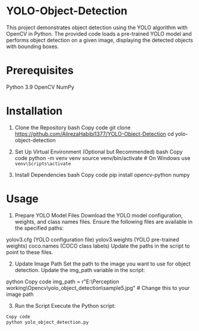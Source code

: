 # YOLO-Object-Detection

This project demonstrates object detection using the YOLO algorithm with OpenCV in Python. The provided code loads a pre-trained YOLO model and performs object detection on a given image, displaying the detected objects with bounding boxes.

# Prerequisites

Python 3.9
OpenCV
NumPy

# Installation

1. Clone the Repository
bash
Copy code
git clone https://github.com/AlirezaHabibi1377/YOLO-Object-Detection
cd yolo-object-detection

2. Set Up Virtual Environment (Optional but Recommended)
bash
Copy code
python -m venv venv
source venv/bin/activate  # On Windows use `venv\Scripts\activate`

3. Install Dependencies
bash
Copy code
pip install opencv-python numpy

# Usage

1. Prepare YOLO Model Files
Download the YOLO model configuration, weights, and class names files. Ensure the following files are available in the specified paths:

yolov3.cfg (YOLO configuration file)
yolov3.weights (YOLO pre-trained weights)
coco.names (COCO class labels)
Update the paths in the script to point to these files.

2. Update Image Path
Set the path to the image you want to use for object detection. Update the img_path variable in the script:

python
Copy code
img_path = r"E:\Perception working\Opencv\yolo_object_detection\sample5.jpg"  # Change this to your image path

3. Run the Script
Execute the Python script:

```bash
Copy code
python yolo_object_detection.py
```
